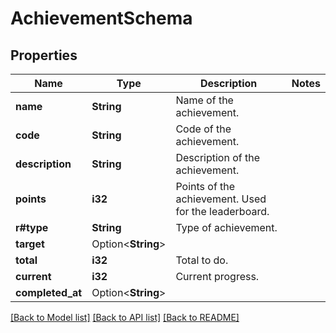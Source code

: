 # AchievementSchema

## Properties

Name | Type | Description | Notes
------------ | ------------- | ------------- | -------------
**name** | **String** | Name of the achievement. | 
**code** | **String** | Code of the achievement.  | 
**description** | **String** | Description of the achievement. | 
**points** | **i32** | Points of the achievement. Used for the leaderboard. | 
**r#type** | **String** | Type of achievement. | 
**target** | Option<**String**> |  | 
**total** | **i32** | Total to do. | 
**current** | **i32** | Current progress. | 
**completed_at** | Option<**String**> |  | 

[[Back to Model list]](../README.md#documentation-for-models) [[Back to API list]](../README.md#documentation-for-api-endpoints) [[Back to README]](../README.md)


